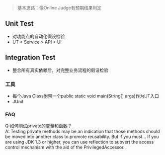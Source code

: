 > 基本思路：像Online Judge有预期结果判定

## Unit Test
- 对功能点的自动化假设检验
- UT > Service > API > UI

## Integration Test
- 整合所有真实依赖后，对完整业务流程的假设检验

### 工具
- 每个Java Class附带一个public static void main(String[] args)作为UT入口
- JUnit

### FAQ
Q:如何测试private的变量和函数？  
A: Testing private methods may be an indication that those methods should be moved into another class to promote reusability.  But if you must...  If you are using JDK 1.3 or higher, you can use reflection to subvert the access control mechanism with the aid of the PrivilegedAccessor.
  
